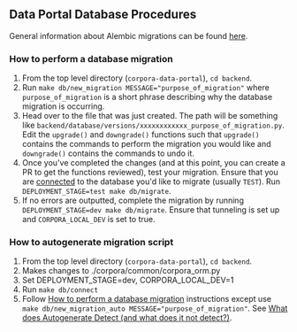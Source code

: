 ## Data Portal Database Procedures

General information about Alembic migrations can be found [here](https://alembic.sqlalchemy.org/en/latest/index.html).

### How to perform a database migration

1. From the top level directory (`corpora-data-portal`), `cd backend`.
2. Run `make db/new_migration MESSAGE="purpose_of_migration"` where `purpose_of_migration` is a short phrase describing why the database migration is occurring.
3. Head over to the file that was just created. The path will be something like `backend/database/versions/xxxxxxxxxxxx_purpose_of_migration.py`. Edit the `upgrade()` and `downgrade()` functions such that `upgrade()` contains the commands to perform the migration you would like and `downgrade()` contains the commands to undo it.
4. Once you've completed the changes (and at this point, you can create a PR to get the functions reviewed), test your migration. Ensure that you are [connected](https://github.com/chanzuckerberg/corpora-data-portal/blob/main/backend/chalice/api_server/README.md#development) to the database you'd like to migrate (usually `TEST`). Run `DEPLOYMENT_STAGE=test make db/migrate`.
5. If no errors are outputted, complete the migration by running `DEPLOYMENT_STAGE=dev make db/migrate`. Ensure that tunneling is set up and `CORPORA_LOCAL_DEV` is set to true.

### How to autogenerate migration script

1. From the top level directory (`corpora-data-portal`), `cd backend`.
1. Makes changes to ./corpora/common/corpora_orm.py
1. Set DEPLOYMENT_STAGE=dev, CORPORA_LOCAL_DEV=1
1. Run `make db/connect`
1. Follow [How to perform a database migration](#how_to_perform_a_database_migration) instructions except use `make db/new_migration_auto MESSAGE="purpose_of_migration"`. See [What does Autogenerate Detect (and what does it not detect?)](https://alembic.sqlalchemy.org/en/latest/autogenerate.html#what-does-autogenerate-detect-and-what-does-it-not-detect).
